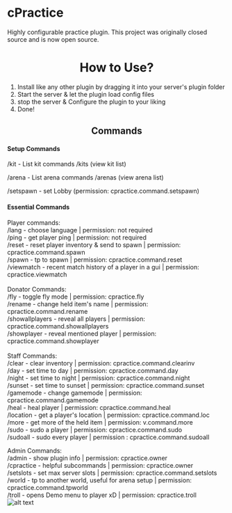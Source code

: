 # cPractice

Highly configurable practice plugin. This project was originally closed source and is now open source.

<h1 align="center">How to Use?</h1>

1) Install like any other plugin by dragging it into your server's plugin folder
2) Start the server & let the plugin load config files
3) stop the server & Configure the plugin to your liking
4) Done!

<h2 align="center">Commands</h2>

<h4>Setup Commands</h4>
    
/kit - List kit commands
/kits (view kit list)

/arena - List arena commands
/arenas (view arena list)

/setspawn - set Lobby (permission: cpractice.command.setspawn)

<h4>Essential Commands</h4>

Player commands:\
    /lang - choose language | permission: not required\
    /ping - get player ping | permission: not required\
    /reset - reset player inventory & send to spawn | permission: cpractice.command.spawn\
    /spawn - tp to spawn | permission: cpractice.command.reset\
    /viewmatch - recent match history of a player in a gui | permission: cpractice.viewmatch\
\
Donator Commands:\
    /fly - toggle fly mode | permission: cpractice.fly\
    /rename - change held item's name | permission: cpractice.command.rename\
    /showallplayers - reveal all players | permission: cpractice.command.showallplayers\
    /showplayer - reveal mentioned player | permission: cpractice.command.showplayer\
\
Staff Commands:\
    /clear - clear inventory | permission: cpractice.command.clearinv \
    /day - set time to day | permission: cpractice.command.day\
    /night - set time to night | permission: cpractice.command.night\
    /sunset - set time to sunset | permission: cpractice.command.sunset\
    /gamemode - change gamemode | permission: cpractice.command.gamemode\
    /heal - heal player | permission: cpractice.command.heal\
    /location - get a player's location | permission: cpractice.command.loc\
    /more - get more of the held item | permission: v.command.more\
    /sudo - sudo a player | permission: cpractice.command.sudo\
    /sudoall - sudo every player | permission : cpractice.command.sudoall

Admin Commands:\
    /admin - show plugin info | permission: cpractice.owner\
    /cpractice - helpful subcommands | permission: cpractice.owner\
    /setslots - set max server slots | permission: cpractice.command.setslots\
    /world - tp to another world, useful for arena setup | permission: cpractice.command.tpworld\
    /troll - opens Demo menu to player xD | permission: cpractice.troll\
    ![alt text](https://i.imgur.com/EiNqxzW.png)




